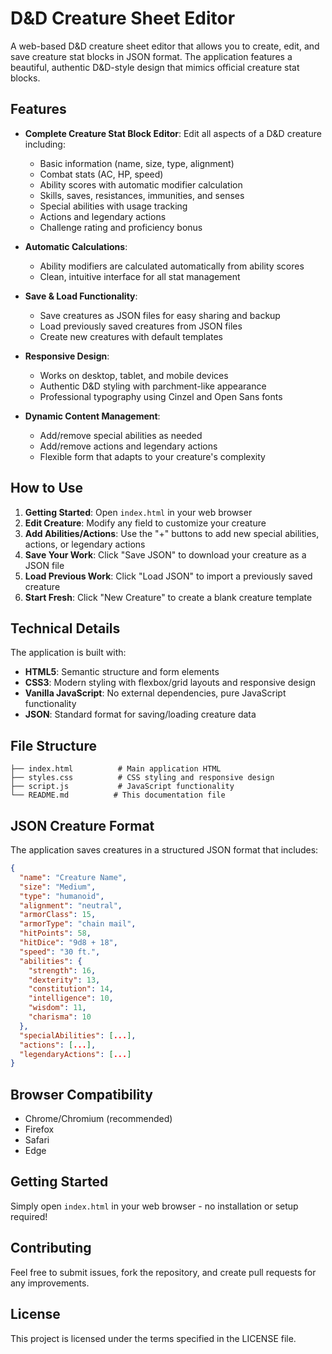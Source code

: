 # D&D Creature Sheet Editor

A web-based D&D creature sheet editor that allows you to create, edit, and save creature stat blocks in JSON format. The application features a beautiful, authentic D&D-style design that mimics official creature stat blocks.

## Features

- **Complete Creature Stat Block Editor**: Edit all aspects of a D&D creature including:
  - Basic information (name, size, type, alignment)
  - Combat stats (AC, HP, speed)
  - Ability scores with automatic modifier calculation
  - Skills, saves, resistances, immunities, and senses
  - Special abilities with usage tracking
  - Actions and legendary actions
  - Challenge rating and proficiency bonus

- **Automatic Calculations**: 
  - Ability modifiers are calculated automatically from ability scores
  - Clean, intuitive interface for all stat management

- **Save & Load Functionality**:
  - Save creatures as JSON files for easy sharing and backup
  - Load previously saved creatures from JSON files
  - Create new creatures with default templates

- **Responsive Design**: 
  - Works on desktop, tablet, and mobile devices
  - Authentic D&D styling with parchment-like appearance
  - Professional typography using Cinzel and Open Sans fonts

- **Dynamic Content Management**:
  - Add/remove special abilities as needed
  - Add/remove actions and legendary actions
  - Flexible form that adapts to your creature's complexity

## How to Use

1. **Getting Started**: Open `index.html` in your web browser
2. **Edit Creature**: Modify any field to customize your creature
3. **Add Abilities/Actions**: Use the "+" buttons to add new special abilities, actions, or legendary actions
4. **Save Your Work**: Click "Save JSON" to download your creature as a JSON file
5. **Load Previous Work**: Click "Load JSON" to import a previously saved creature
6. **Start Fresh**: Click "New Creature" to create a blank creature template

## Technical Details

The application is built with:
- **HTML5**: Semantic structure and form elements
- **CSS3**: Modern styling with flexbox/grid layouts and responsive design
- **Vanilla JavaScript**: No external dependencies, pure JavaScript functionality
- **JSON**: Standard format for saving/loading creature data

## File Structure

```
├── index.html          # Main application HTML
├── styles.css          # CSS styling and responsive design
├── script.js           # JavaScript functionality
└── README.md          # This documentation file
```

## JSON Creature Format

The application saves creatures in a structured JSON format that includes:

```json
{
  "name": "Creature Name",
  "size": "Medium",
  "type": "humanoid",
  "alignment": "neutral",
  "armorClass": 15,
  "armorType": "chain mail",
  "hitPoints": 58,
  "hitDice": "9d8 + 18",
  "speed": "30 ft.",
  "abilities": {
    "strength": 16,
    "dexterity": 13,
    "constitution": 14,
    "intelligence": 10,
    "wisdom": 11,
    "charisma": 10
  },
  "specialAbilities": [...],
  "actions": [...],
  "legendaryActions": [...]
}
```

## Browser Compatibility

- Chrome/Chromium (recommended)
- Firefox
- Safari
- Edge

## Getting Started

Simply open `index.html` in your web browser - no installation or setup required!

## Contributing

Feel free to submit issues, fork the repository, and create pull requests for any improvements.

## License

This project is licensed under the terms specified in the LICENSE file.